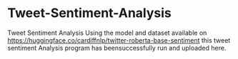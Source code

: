 # Tweet-Sentiment-Analysis
Tweet Sentiment Analysis
Using the model and dataset available on https://huggingface.co/cardiffnlp/twitter-roberta-base-sentiment this tweet sentiment Analysis program has beensuccessfully run and uploaded here. 
